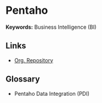 # Pentaho

<!--
Java
-->

**Keywords:** Business Intelligence (BI)

## Links

- [Org. Repository](https://github.com/pentaho)

## Glossary

- Pentaho Data Integration (PDI)
